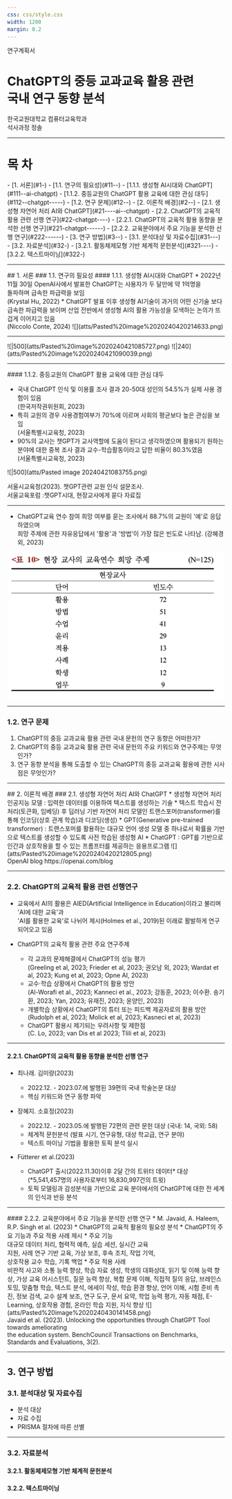 ```yaml
---
css: css/style.css
width: 1200
margin: 0.2
---
```


<grid drag="100 3" drop="0 5" bg="#555555">
연구계획서
<!-- element style="font-size:10pt;color:white;"pad="10px" -->
</grid>

<grid drag="100 50" drop="0 20">

# ChatGPT의 중등 교과교육 활용 관련<br>국내 연구 동향 분석

</grid>

<grid drag="100 95" drop="0 40">

한국교원대학교 컴퓨터교육학과 <br>석사과정 정솔
<!-- element style="text-align:center; align-self:center"-->

</grid>

---

# 목  차 <!-- element style=" margin-top:-500px; margin-left:-500px" -->

<grid drag="60 100" drop="40 0">
- [1. 서론](#1-)
  - [1.1. 연구의 필요성](#11--)
    - [1.1.1. 생성형 AI시대와 ChatGPT](#111--ai-chatgpt)
    - [1.1.2. 중등교원의 ChatGPT 활용 교육에 대한 관심 대두](#112--chatgpt-----)
  - [1.2. 연구 문제](#12--)
- [2. 이론적 배경](#2--)
  - [2.1. 생성형 자연어 처리 AI와  ChatGPT](#21----ai--chatgpt)
  - [2.2. ChatGPT의 교육적 활용 관련 선행 연구](#22-chatgpt----)
    - [2.2.1. ChatGPT의 교육적 활용 동향을 분석한 선행 연구](#221-chatgpt------)
    - [2.2.2. 교육분야에서 주요 기능을 분석한 선행 연구](#222------)
- [3. 연구 방법](#3--)
  - [3.1. 분석대상 및 자료수집](#31---)
  - [3.2. 자료분석](#32-)
    - [3.2.1. 활동체제모형 기반 체계적 문헌분석](#321----)
    - [3.2.2. 텍스트마이닝](#322-)
</grid>

---

<grid drag="100 20" drop="0 5">
## 1. 서론
### 1.1. 연구의 필요성
</grid>

<grid drag="42" drop="0 25" >
#### 1.1.1. 생성형 AI시대와 ChatGPT
* 2022년 11월 30일 OpenAI사에서 발표한 ChatGPT는 사용자가 두 달만에 약 1억명을 <br>돌파하며 급속한 파급력을 보임 <br><span class="src"> (Krystal Hu, 2022)</span>
* ChatGPT 발표 이후 생성형 AI기술이 과거의 어떤 신기술 보다 급속한 파급력을 보이며 산업 전반에서 생성형 AI의 활용 가능성을 모색하는 논의가 뜨겁게 이어지고 있음 <br><span class="src"> (Niccolo Conte, 2024)</span>
</grid>


<grid drag="46" drop="50 20" >
![](atts/Pasted%20image%2020240420214633.png)
</grid>


---
<!-- slide bg="rgb(14,25,37)" -->

<grid drag="50 100" drop="10 5">
![|500](atts/Pasted%20image%2020240421085727.png)
</grid>

<grid drag="50 100" drop="50 5" >
![|240](atts/Pasted%20image%2020240421090039.png) 
</grid>

---

<grid drag="100" drop="0 15">
#### 1.1.2. 중등교원의 ChatGPT 활용 교육에 대한 관심 대두 
</grid>

<grid drag="50" drop="0 27">

* 국내 ChatGPT 인식 및 이용률 조사 결과 20-50대 성인의 54.5%가 실제 사용 경험이 있음 <span class="src"><br>(한국저작권위원회, 2023)</span>
 * 특히 교원의 경우 사용경험여부가 70%에 이르며 사회의 평균보다 높은 관심을 보임 <span class="src"><br>(서울특별시교육청, 2023)</span> 
 * 90%의 교사는 챗GPT가 교사역할에 도움이 된다고 생각하였으며 활용되기 원하는 분야에 대한 중복 조사 결과 교수-학습활동이라고 답한 비율이 80.3%였음 <span class="src"><br>(서울특별시교육청, 2023)</span>
 </grid>
 
 <grid drop="50 -6">
 
![|500](atts/Pasted image 20240421083755.png)
<div class="src"> 서울시교육청(2023). 챗GPT관련 교원 인식 설문조사. <br>서울교육포럼 :챗GPT시대, 현장교사에게 묻다 자료집</src>
</grid>

---

* ChatGPT교육 연수 참여 희망 여부를 묻는 조사에서 88.7%의 교원이 '예'로 응답하였으며 <br>희망 주제에 관한 자유응답에서 '활용'과 '방법'이 가장 많은 빈도로 나타남. <!-- element style="margin-left:50pt"  --> <span class="src">(강혜경 외, 2023)</span>

![](atts/Pasted%20image%2020240421092001.png)

---
### 1.2. 연구 문제
1.  ChatGPT의 중등 교과교육 활용 관련 국내 문헌의 연구 동향은 어떠한가?  <!-- element style="font-size:30px"-->
2. ChatGPT의 중등 교과교육 활용 관련 국내 문헌의 주요 키워드와 연구주제는 무엇인가?<!-- element style="font-size:30px"-->
3. 연구 동향 분석을 통해 도출할 수 있는 ChatGPT의 중등 교과교육 활용에 관한 시사점은 무엇인가? <!-- element style="font-size:30px" -->

---


<grid drag="100 20" drop="0 5">
## 2. 이론적 배경
</grid>

<grid drag="46" drop="0 20" >
### 2.1. 생성형 자연어 처리 AI와  ChatGPT
* 생성형 자연어 처리 인공지능 모델 : 입력한 데이터를 이용하여 텍스트를 생성하는 기술
* 텍스트 학습시 전처리(토큰화, 임베딩) 후 딥러닝 기반 자연어 처리 모델인 트랜스포머<span class="src">(transformer)</span>를 통해 인코딩(상호 관계 학습)과 디코딩(생성)
* GPT<span class="src">(Generative pre-trained transformer)</span> : 트랜스포머를 활용하는 대규모 언어 생성 모델 중 하나로서 확률을 기반으로 텍스트를 생성할 수 있도록 사전 학습된 생성형 AI
* ChatGPT : GPT를 기반으로 인간과 상호작용을 할 수 있는 프롬프터를 제공하는 응용프로그램
</grid>

<grid drag="46" drop="50 20" >
![](atts/Pasted%20image%2020240420212805.png)

<div class="src">OpenAI blog https://openai.com/blog </div>

</grid>



---

### 2.2. ChatGPT의 교육적 활용 관련 선행연구

* 교육에서 AI의 활용은 AIED(Artificial Intelligence in Education)이라고 불리며  'AI에 대한 교육'과 <br>'AI를 활용한 교육'로 나뉘어 제시<span class="src">(Holmes et al., 2019)</span>된 이래로 활발하게 연구되어오고 있음

* ChatGPT의 교육적 활용 관련 주요 연구주제

	* 각 교과의 문제해결에서 ChatGPT의 성능 평가<br><span class="src">(Greeling et al, 2023; Frieder et al, 2023; 권오남 외, 2023; Wardat et al, 2023; Kung et al, 2023; Opne AI, 2023)</span>
	* 교수$\cdot$학습 상황에서 ChatGPT의 활용 방안 <br><span class="src">(Al-Worafi et al., 2023; Kanneci et al., 2023; 강동훈, 2023; 이수환. 송기환, 2023; Yan, 2023; 유재진, 2023; 윤양인, 2023)</span>
	* 개별학습 상황에서 ChatGPT의 튜터 또는 피드백 제공자로의 활용 방안<br><span class="src">(Rudolph et al, 2023; Molick et al, 2023; Kasneci et al, 2023)</span>
	* ChatGPT 활용시 제기되는 우려사항 및 제한점<br><span class="src">(C. Lo, 2023; van Dis et al 2023; Tlili et al, 2023)</span>


---
#### 2.2.1. ChatGPT의 교육적 활용 동향을 분석한 선행 연구

*  최나래. 김미량(2023)
	* 2022.12. - 2023.07.에 발행된 39편의 국내 학술논문 대상<!-- element style="margin-top:-10px" -->
	- 핵심 키워드와 연구 동향 파악
 
* 장혜지. 소효정(2023)
	* 2022.12. - 2023.05.에 발행된 72편의 관련 문헌 대상 (국내: 14, 국외: 58)<!-- element style="margin-top:-10px" -->
	- 체계적 문헌분석 (발표 시기, 연구유형, 대상 학교급, 연구 분야) 
	- 텍스트 마이닝 기법을 활용한 토픽 분석 실시

* Fütterer et al.(2023) 
	* ChatGPT 출시(2022.11.30)이후 2달 간의 트위터 데이터* 대상<!-- element style="margin-top:-10px" --><br> <span class="src">(*5,541,457명의 사용자로부터 16,830,997건의 트윗)</span>
	* 토픽 모델링과 감성분석을 기반으로 교육 분야에서의 ChatGPT에 대한 전 세계의 인식과 반응 분석

---

<grid drag="85 100" drop="0 0">
#### 2.2.2. 교육분야에서 주요 기능을 분석한 선행 연구 
* M. Javaid, A. Haleem, R.P. Singh et al.  (2023)
	* ChatGPT의 교육적 활용의 필요성 분석<!-- element style="margin-top:10px" -->
	* ChatGPT의 주요 기능과 주요 적용 사례 제시
	* 주요 기능 <br><span class="sml">대규모 데이터 처리,  협력적 예측,  실습 세션,  실시간 교육<br> 지원,  사례 연구 기반 교육, 가상 보조,  후속 조치,  작업 기억, <br> 상호작용 교수 학습,  기록 백업</span>
	* 주요 적용 사례<br><span class="sml">비판적 사고와 소통 능력 향상, 학습 자료 생성, 학생의 대화상대, 읽기 및 이해 능력 향상, 가상 교육 어시스턴트, 질문 능력 향상, 복합 문제 이해, 직접적 질의 응답, 브레인스토밍, 맞춤형 학습, 텍스트 분석, 에세이 작성, 학습 환경 향상, 언어 이해, 시험 준비 촉진, 정보 검색, 교수 설계 보조, 연구 도구, 문서 요약, 학업 능력 평가, 자동 채점, E-Learning, 상호작용 경험, 온라인 학습 지원, 지식 향상</span>
</grid>

<grid drag="46 40" drop="50 22" >
![](atts/Pasted%20image%2020240430141458.png)
</grid>


<div class="src">Javaid et al. (2023). Unlocking the opportunities through ChatGPT Tool towards ameliorating <br>the education system. BenchCouncil Transactions on Benchmarks, Standards and Evaluations, 3(2). </div>
<!-- element style="margin-top:55%" -->

---

## 3. 연구 방법
### 3.1. 분석대상 및 자료수집
* 분석 대상 
* 자료 수집
* PRISMA 절차에 따른 선별 

---

### 3.2. 자료분석

#### 3.2.1. 활동체제모형 기반 체계적 문헌분석
#### 3.2.2. 텍스트마이닝

